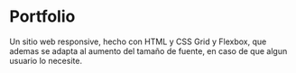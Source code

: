# Portfolio
Un sitio web responsive, hecho con HTML y CSS Grid y Flexbox, que ademas se adapta al aumento del tamaño de fuente, en caso de que algun usuario lo necesite.
